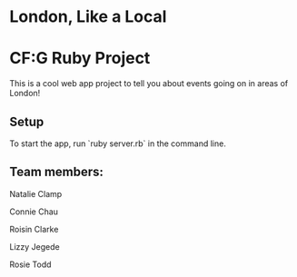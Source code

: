 # London, Like a Local
<h1>CF:G Ruby Project</h1>

This is a cool web app project to tell you about events going on in areas of London!

<h2> Setup </h2>
To start the app, run `ruby server.rb` in the command line.

<h2>Team members:</h2>

<p>Natalie Clamp
<p>Connie Chau
<p>Roisin Clarke
<p>Lizzy Jegede
<p>Rosie Todd

